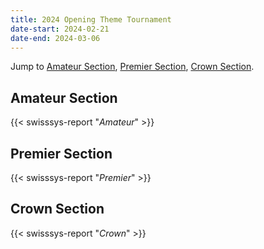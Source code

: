 ```yaml
---
title: 2024 Opening Theme Tournament
date-start: 2024-02-21
date-end: 2024-03-06
---
```


Jump to [Amateur Section](#amateur-section), [Premier Section](#premier-section),
[Crown Section](#crown-section).

## Amateur Section
{{< swisssys-report "*Amateur*" >}}

## Premier Section
{{< swisssys-report "*Premier*" >}}

## Crown Section
{{< swisssys-report "*Crown*" >}}


